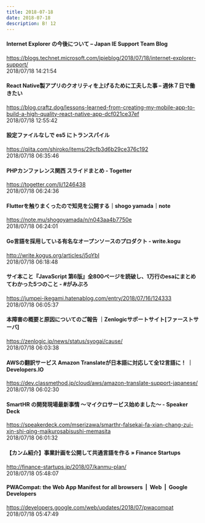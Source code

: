 ```yaml
---
title: 2018-07-18
date: 2018-07-18
description: B! 12
---
```


#### Internet Explorer の今後について – Japan IE Support Team Blog
https://blogs.technet.microsoft.com/jpieblog/2018/07/18/internet-explorer-support/<br>
2018/07/18 14:21:54<br>


#### React Native製アプリのクオリティを上げるために工夫した事 – 週休７日で働きたい
https://blog.craftz.dog/lessons-learned-from-creating-my-mobile-app-to-build-a-high-quality-react-native-app-dcf021ce37ef<br>
2018/07/18 12:55:42<br>


#### 設定ファイルなしで es5 にトランスパイル
https://qiita.com/shiroko/items/29cfb3d6b29ce376c192<br>
2018/07/18 06:35:46<br>


#### PHPカンファレンス関西 スライドまとめ - Togetter
https://togetter.com/li/1246438<br>
2018/07/18 06:24:36<br>


#### Flutterを触りまくったので知見を公開する｜shogo yamada｜note
https://note.mu/shogoyamada/n/n043aa4b7750e<br>
2018/07/18 06:24:01<br>


#### Go言語を採用している有名なオープンソースのプロダクト - write.kogu
http://write.kogus.org/articles/j5oYbI<br>
2018/07/18 06:18:48<br>


#### サイ本こと『JavaScript 第6版』全800ページを読破し、1万行のesaにまとめてわかった5つのこと - #がみぶろ
https://jumpei-ikegami.hatenablog.com/entry/2018/07/16/124333<br>
2018/07/18 06:05:37<br>


#### 本障害の概要と原因についてのご報告 ｜Zenlogicサポートサイト[ファーストサーバ]
https://zenlogic.jp/news/status/syogai/cause/<br>
2018/07/18 06:03:38<br>


#### AWSの翻訳サービス Amazon Translateが日本語に対応して全12言語に！ ｜ Developers.IO
https://dev.classmethod.jp/cloud/aws/amazon-translate-support-japanese/<br>
2018/07/18 06:02:30<br>


#### SmartHR の開発現場最新事情 〜マイクロサービス始めました〜 - Speaker Deck
https://speakerdeck.com/mserizawa/smarthr-falsekai-fa-xian-chang-zui-xin-shi-qing-maikurosabisushi-memasita<br>
2018/07/18 06:01:32<br>


####   【カンム紹介】事業計画を公開して共通言語を作る » Finance Startups
http://finance-startups.jp/2018/07/kanmu-plan/<br>
2018/07/18 05:48:07<br>


#### PWACompat: the Web App Manifest for all browsers  |  Web       |  Google Developers
https://developers.google.com/web/updates/2018/07/pwacompat<br>
2018/07/18 05:47:49<br>


